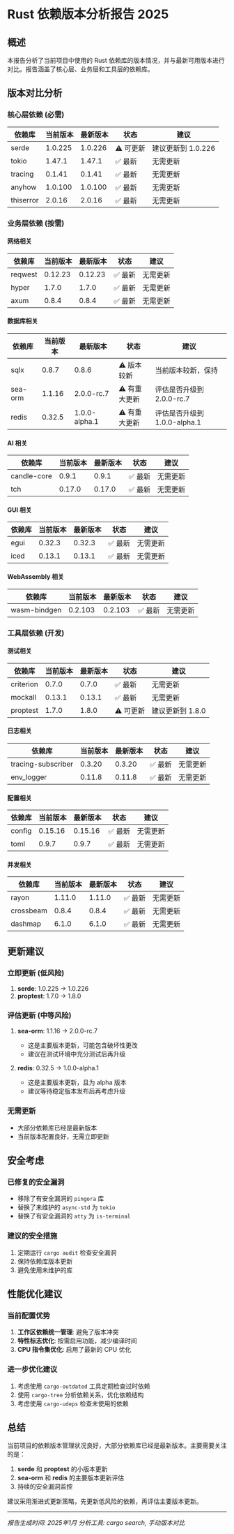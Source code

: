 # Rust 依赖版本分析报告 2025

## 概述

本报告分析了当前项目中使用的 Rust 依赖库的版本情况，并与最新可用版本进行对比。报告涵盖了核心层、业务层和工具层的依赖库。

## 版本对比分析

### 核心层依赖 (必需)

| 依赖库 | 当前版本 | 最新版本 | 状态 | 建议 |
|--------|----------|----------|------|------|
| serde | 1.0.225 | 1.0.226 | ⚠️ 可更新 | 建议更新到 1.0.226 |
| tokio | 1.47.1 | 1.47.1 | ✅ 最新 | 无需更新 |
| tracing | 0.1.41 | 0.1.41 | ✅ 最新 | 无需更新 |
| anyhow | 1.0.100 | 1.0.100 | ✅ 最新 | 无需更新 |
| thiserror | 2.0.16 | 2.0.16 | ✅ 最新 | 无需更新 |

### 业务层依赖 (按需)

#### 网络相关

| 依赖库 | 当前版本 | 最新版本 | 状态 | 建议 |
|--------|----------|----------|------|------|
| reqwest | 0.12.23 | 0.12.23 | ✅ 最新 | 无需更新 |
| hyper | 1.7.0 | 1.7.0 | ✅ 最新 | 无需更新 |
| axum | 0.8.4 | 0.8.4 | ✅ 最新 | 无需更新 |

#### 数据库相关

| 依赖库 | 当前版本 | 最新版本 | 状态 | 建议 |
|--------|----------|----------|------|------|
| sqlx | 0.8.7 | 0.8.6 | ⚠️ 版本较新 | 当前版本较新，保持 |
| sea-orm | 1.1.16 | 2.0.0-rc.7 | ⚠️ 有重大更新 | 评估是否升级到 2.0.0-rc.7 |
| redis | 0.32.5 | 1.0.0-alpha.1 | ⚠️ 有重大更新 | 评估是否升级到 1.0.0-alpha.1 |

#### AI 相关

| 依赖库 | 当前版本 | 最新版本 | 状态 | 建议 |
|--------|----------|----------|------|------|
| candle-core | 0.9.1 | 0.9.1 | ✅ 最新 | 无需更新 |
| tch | 0.17.0 | 0.17.0 | ✅ 最新 | 无需更新 |

#### GUI 相关

| 依赖库 | 当前版本 | 最新版本 | 状态 | 建议 |
|--------|----------|----------|------|------|
| egui | 0.32.3 | 0.32.3 | ✅ 最新 | 无需更新 |
| iced | 0.13.1 | 0.13.1 | ✅ 最新 | 无需更新 |

#### WebAssembly 相关

| 依赖库 | 当前版本 | 最新版本 | 状态 | 建议 |
|--------|----------|----------|------|------|
| wasm-bindgen | 0.2.103 | 0.2.103 | ✅ 最新 | 无需更新 |

### 工具层依赖 (开发)

#### 测试相关

| 依赖库 | 当前版本 | 最新版本 | 状态 | 建议 |
|--------|----------|----------|------|------|
| criterion | 0.7.0 | 0.7.0 | ✅ 最新 | 无需更新 |
| mockall | 0.13.1 | 0.13.1 | ✅ 最新 | 无需更新 |
| proptest | 1.7.0 | 1.8.0 | ⚠️ 可更新 | 建议更新到 1.8.0 |

#### 日志相关

| 依赖库 | 当前版本 | 最新版本 | 状态 | 建议 |
|--------|----------|----------|------|------|
| tracing-subscriber | 0.3.20 | 0.3.20 | ✅ 最新 | 无需更新 |
| env_logger | 0.11.8 | 0.11.8 | ✅ 最新 | 无需更新 |

#### 配置相关

| 依赖库 | 当前版本 | 最新版本 | 状态 | 建议 |
|--------|----------|----------|------|------|
| config | 0.15.16 | 0.15.16 | ✅ 最新 | 无需更新 |
| toml | 0.9.7 | 0.9.7 | ✅ 最新 | 无需更新 |

#### 并发相关

| 依赖库 | 当前版本 | 最新版本 | 状态 | 建议 |
|--------|----------|----------|------|------|
| rayon | 1.11.0 | 1.11.0 | ✅ 最新 | 无需更新 |
| crossbeam | 0.8.4 | 0.8.4 | ✅ 最新 | 无需更新 |
| dashmap | 6.1.0 | 6.1.0 | ✅ 最新 | 无需更新 |

## 更新建议

### 立即更新 (低风险)

1. **serde**: 1.0.225 → 1.0.226
2. **proptest**: 1.7.0 → 1.8.0

### 评估更新 (中等风险)

1. **sea-orm**: 1.1.16 → 2.0.0-rc.7
   - 这是主要版本更新，可能包含破坏性更改
   - 建议在测试环境中充分测试后再升级

2. **redis**: 0.32.5 → 1.0.0-alpha.1
   - 这是主要版本更新，且为 alpha 版本
   - 建议等待稳定版本发布后再考虑升级

### 无需更新

- 大部分依赖库已经是最新版本
- 当前版本配置良好，无需立即更新

## 安全考虑

### 已修复的安全漏洞

- 移除了有安全漏洞的 `pingora` 库
- 替换了未维护的 `async-std` 为 `tokio`
- 替换了有安全漏洞的 `atty` 为 `is-terminal`

### 建议的安全措施

1. 定期运行 `cargo audit` 检查安全漏洞
2. 保持依赖库版本更新
3. 避免使用未维护的库

## 性能优化建议

### 当前配置优势

1. **工作区依赖统一管理**: 避免了版本冲突
2. **特性标志优化**: 按需启用功能，减少编译时间
3. **CPU 指令集优化**: 启用了最新的 CPU 优化

### 进一步优化建议

1. 考虑使用 `cargo-outdated` 工具定期检查过时依赖
2. 使用 `cargo-tree` 分析依赖关系，优化依赖结构
3. 考虑使用 `cargo-udeps` 检查未使用的依赖

## 总结

当前项目的依赖版本管理状况良好，大部分依赖库已经是最新版本。主要需要关注的是：

1. **serde** 和 **proptest** 的小版本更新
2. **sea-orm** 和 **redis** 的主要版本更新评估
3. 持续的安全漏洞监控

建议采用渐进式更新策略，先更新低风险的依赖，再评估主要版本更新。

---

*报告生成时间: 2025年1月*
*分析工具: cargo search, 手动版本对比*
